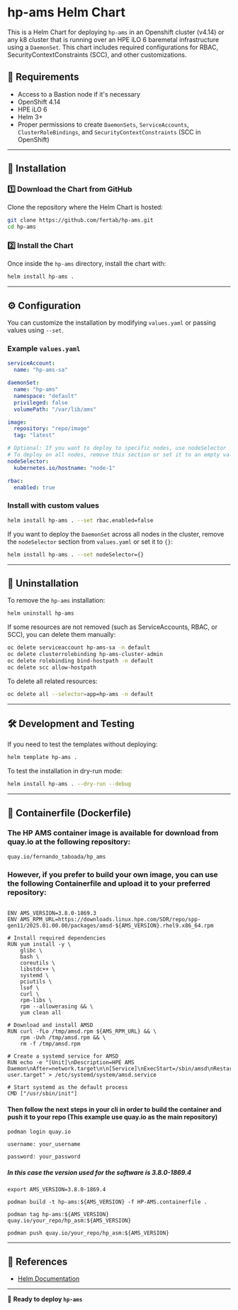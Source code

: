 # hp-ams Helm Chart

This is a Helm Chart for deploying `hp-ams` in an Openshift cluster (v4.14) or any k8 cluster that is running over an HPE iLO 6 baremetal infrastructure using a `DaemonSet`. This chart includes required configurations for RBAC, SecurityContextConstraints (SCC), and other customizations.

## 📌 Requirements

- Access to a Bastion node if it's necessary
- OpenShift 4.14
- HPE iLO 6
- Helm 3+
- Proper permissions to create `DaemonSets`, `ServiceAccounts`, `ClusterRoleBindings`, and `SecurityContextConstraints` (SCC in OpenShift)

---

## 🚀 Installation

### **1️⃣ Download the Chart from GitHub**
Clone the repository where the Helm Chart is hosted:
```sh
git clone https://github.com/fertab/hp-ams.git
cd hp-ams
```

### **2️⃣ Install the Chart**
Once inside the `hp-ams` directory, install the chart with:
```sh
helm install hp-ams .
```

---

## ⚙️ Configuration
You can customize the installation by modifying `values.yaml` or passing values using `--set`.

### **Example `values.yaml`**
```yaml
serviceAccount:
  name: "hp-ams-sa"

daemonSet:
  name: "hp-ams"
  namespace: "default"
  privileged: false
  volumePath: "/var/lib/ams"

image:
  repository: "repo/image"
  tag: "latest"

# Optional: If you want to deploy to specific nodes, use nodeSelector
# To deploy on all nodes, remove this section or set it to an empty value
nodeSelector:
  kubernetes.io/hostname: "node-1"

rbac:
  enabled: true
```

### **Install with custom values**
```sh
helm install hp-ams . --set rbac.enabled=false
```

If you want to deploy the `DaemonSet` across all nodes in the cluster, remove the `nodeSelector` section from `values.yaml` or set it to `{}`:
```sh
helm install hp-ams . --set nodeSelector={}
```

---

## 🛑 Uninstallation
To remove the `hp-ams` installation:
```sh
helm uninstall hp-ams
```
If some resources are not removed (such as ServiceAccounts, RBAC, or SCC), you can delete them manually:
```sh
oc delete serviceaccount hp-ams-sa -n default
oc delete clusterrolebinding hp-ams-cluster-admin
oc delete rolebinding bind-hostpath -n default
oc delete scc allow-hostpath
```

To delete all related resources:
```sh
oc delete all --selector=app=hp-ams -n default
```

---

## 🛠 Development and Testing
If you need to test the templates without deploying:
```sh
helm template hp-ams .
```
To test the installation in dry-run mode:
```sh
helm install hp-ams . --dry-run --debug
```

---
## 🐳 Containerfile (Dockerfile)

### The **HP AMS** container image is available for download from **quay.io** at the following repository:
```
quay.io/fernando_taboada/hp_ams
```
### However, if you prefer to build your own image, you can use the following Containerfile and upload it to your preferred repository:

```FROM registry.access.redhat.com/ubi9/ubi:latest

ENV AMS_VERSION=3.8.0-1869.3
ENV AMS_RPM_URL=https://downloads.linux.hpe.com/SDR/repo/spp-gen11/2025.01.00.00/packages/amsd-${AMS_VERSION}.rhel9.x86_64.rpm

# Install required dependencies
RUN yum install -y \
    glibc \
    bash \
    coreutils \
    libstdc++ \
    systemd \
    pciutils \
    lsof \
    curl \
    rpm-libs \
    rpm --allowerasing && \
    yum clean all

# Download and install AMSD
RUN curl -fLo /tmp/amsd.rpm ${AMS_RPM_URL} && \
    rpm -Uvh /tmp/amsd.rpm && \
    rm -f /tmp/amsd.rpm

# Create a systemd service for AMSD
RUN echo -e "[Unit]\nDescription=HPE AMS Daemon\nAfter=network.target\n\n[Service]\nExecStart=/sbin/amsd\nRestart=always\nType=simple\n\n[Install]\nWantedBy=multi-user.target" > /etc/systemd/system/amsd.service

# Start systemd as the default process
CMD ["/usr/sbin/init"]
```

#### Then follow the next steps in your cli in order to build the container and push it to your repo (This example use quay.io as the main repository)

```
podman login quay.io
```
```
username: your_username
```
```
password: your_password
```
##### In this case the version used for the software is 3.8.0-1869.4
```
export AMS_VERSION=3.8.0-1869.4
```
```
podman build -t hp-ams:${AMS_VERSION} -f HP-AMS.containerfile .
```
```
podman tag hp-ams:${AMS_VERSION} quay.io/your_repo/hp_asm:${AMS_VERSION}
```
```
podman push quay.io/your_repo/hp_asm:${AMS_VERSION}
```
---
## 📖 References
- [Helm Documentation](https://helm.sh/docs/)

---

🚀 **Ready to deploy `hp-ams`**

